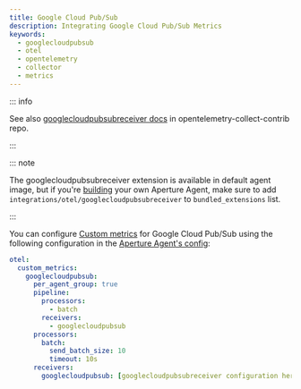 ```yaml
---
title: Google Cloud Pub/Sub
description: Integrating Google Cloud Pub/Sub Metrics
keywords:
  - googlecloudpubsub
  - otel
  - opentelemetry
  - collector
  - metrics
---
```


::: info

See also [googlecloudpubsubreceiver docs][receiver] in opentelemetry-collect-contrib repo.

:::

::: note

The googlecloudpubsubreceiver extension is available in default agent image, but if you're [building][build] your own Aperture Agent, make sure to add `integrations/otel/googlecloudpubsubreceiver` to `bundled_extensions` list.

:::

You can configure [Custom metrics][custom-metrics] for Google Cloud Pub/Sub
using the following configuration in the [Aperture Agent's
config][agent-config]:

```yaml
otel:
  custom_metrics:
    googlecloudpubsub:
      per_agent_group: true
      pipeline:
        processors:
          - batch
        receivers:
          - googlecloudpubsub
      processors:
        batch:
          send_batch_size: 10
          timeout: 10s
      receivers:
        googlecloudpubsub: [googlecloudpubsubreceiver configuration here]
```

[build]: /reference/aperturectl/build/agent/agent.md
[receiver]:
  https://github.com/open-telemetry/opentelemetry-collector-contrib/tree/main/receiver/googlecloudpubsubreceiver
[custom-metrics]: /reference/configuration/agent.md#custom-metrics-config
[agent-config]: /reference/configuration/agent.md#agent-o-t-e-l-config
